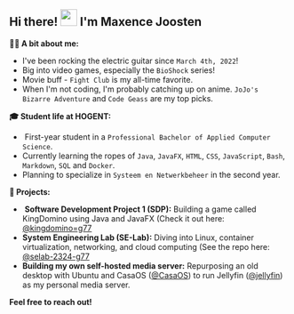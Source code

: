 ##  Hi there! <img src="https://raw.githubusercontent.com/MartinHeinz/MartinHeinz/master/wave.gif" width="30px"> I'm Maxence Joosten

**🙋‍♂️ A bit about me:**

*  I've been rocking the electric guitar since `March 4th, 2022`!
*  Big into video games, especially the `BioShock` series! 
*  Movie buff - `Fight Club` is my all-time favorite.
*  When I'm not coding, I'm probably catching up on anime. `JoJo's Bizarre Adventure` and `Code Geass` are my top picks.

**🎓 Student life at HOGENT:**

* ‍ First-year student in a `Professional Bachelor of Applied Computer Science`.
*  Currently learning the ropes of `Java`, `JavaFX`, `HTML`, `CSS`, `JavaScript`, `Bash`, `Markdown`, `SQL` and `Docker`. 
*  Planning to specialize in `Systeem en Netwerkbeheer` in the second year. 

**🔭 Projects:**

* ️  **Software Development Project 1 (SDP):** Building a game called KingDomino using Java and JavaFX (Check it out here: [@kingdomino=g77](https://github.com/HoGentTIProjecten1/kingdomino-g77)
*   **System Engineering Lab (SE-Lab):** Diving into Linux, container virtualization, networking, and cloud computing (See the repo here: [@selab-2324-g77](https://github.com/HOGENT-SELab/selab-2324-g77)
*   **Building my own self-hosted media server:** Repurposing an old desktop with Ubuntu and CasaOS ([@CasaOS](https://github.com/IceWhaleTech/CasaOS)) to run Jellyfin ([@jellyfin](https://github.com/jellyfin/jellyfin)) as my personal media server.

**Feel free to reach out!** 
